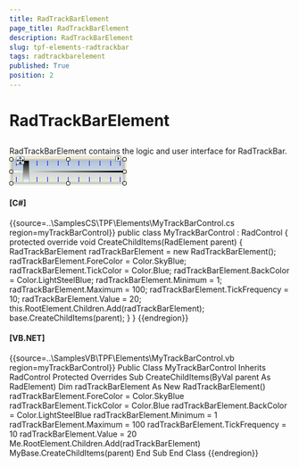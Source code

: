 ```yaml
---
title: RadTrackBarElement
page_title: RadTrackBarElement
description: RadTrackBarElement
slug: tpf-elements-radtrackbar
tags: radtrackbarelement
published: True
position: 2
---
```


# RadTrackBarElement



## 

RadTrackBarElement contains the logic and user interface for RadTrackBar. ![tpf-elements-radtrackbar 001](images/tpf-elements-radtrackbar001.png)

#### __[C#]__

{{source=..\SamplesCS\TPF\Elements\MyTrackBarControl.cs region=myTrackBarControl}}
	    public class MyTrackBarControl : RadControl
	    {
	        protected override void CreateChildItems(RadElement parent)
	        {
	            RadTrackBarElement radTrackBarElement = new RadTrackBarElement();
	            radTrackBarElement.ForeColor = Color.SkyBlue;
	            radTrackBarElement.TickColor = Color.Blue;
	            radTrackBarElement.BackColor = Color.LightSteelBlue;
	            radTrackBarElement.Minimum = 1;
	            radTrackBarElement.Maximum = 100;
	            radTrackBarElement.TickFrequency = 10;
	            radTrackBarElement.Value = 20;
	            this.RootElement.Children.Add(radTrackBarElement);
	            base.CreateChildItems(parent);
	        }
	    }
	{{endregion}}



#### __[VB.NET]__

{{source=..\SamplesVB\TPF\Elements\MyTrackBarControl.vb region=myTrackBarControl}}
	Public Class MyTrackBarControl
	    Inherits RadControl
	    Protected Overrides Sub CreateChildItems(ByVal parent As RadElement)
	        Dim radTrackBarElement As New RadTrackBarElement()
	        radTrackBarElement.ForeColor = Color.SkyBlue
	        radTrackBarElement.TickColor = Color.Blue
	        radTrackBarElement.BackColor = Color.LightSteelBlue
	        radTrackBarElement.Minimum = 1
	        radTrackBarElement.Maximum = 100
	        radTrackBarElement.TickFrequency = 10
	        radTrackBarElement.Value = 20
	        Me.RootElement.Children.Add(radTrackBarElement)
	        MyBase.CreateChildItems(parent)
	    End Sub
	End Class
	{{endregion}}


